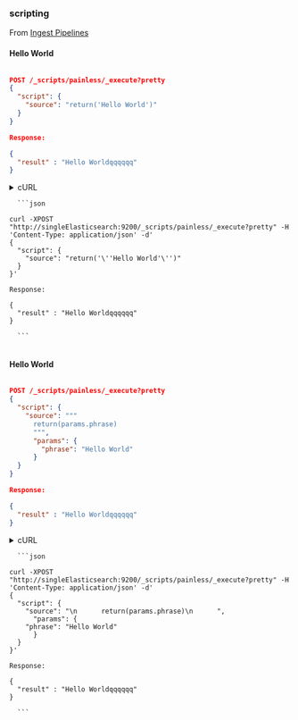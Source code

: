 ### scripting

From [Ingest Pipelines](https://cdax.ch/2022/01/30/elastic-workshop-2-ingest-pipelines/)

#### Hello World

```json

POST /_scripts/painless/_execute?pretty
{
  "script": {
    "source": "return('Hello World')"
  }
}

Response:

{
  "result" : "Hello Worldqqqqqq"
}

```

<details>
    <summary>cURL<summary>
    
      ```json
      
	curl -XPOST "http://singleElasticsearch:9200/_scripts/painless/_execute?pretty" -H 'Content-Type: application/json' -d'
	{
	  "script": {
	    "source": "return('\''Hello World'\'')"
	  }
	}'

	Response:

	{
	  "result" : "Hello Worldqqqqqq"
	}
      
      ```
      
</details>

#### Hello World

```json

POST /_scripts/painless/_execute?pretty
{
  "script": {
    "source": """
      return(params.phrase)
      """,
      "params": {
        "phrase": "Hello World"
      }
  }
}

Response:

{
  "result" : "Hello Worldqqqqqq"
}

```

<details>
    <summary>cURL<summary>
    
      ```json
      
	curl -XPOST "http://singleElasticsearch:9200/_scripts/painless/_execute?pretty" -H 'Content-Type: application/json' -d'
	{
	  "script": {
	    "source": "\n      return(params.phrase)\n      ",
	      "params": {
		"phrase": "Hello World"
	      }
	  }
	}'
	
	Response:

	{
	  "result" : "Hello Worldqqqqqq"
	}
      
      ```
      
</details>
